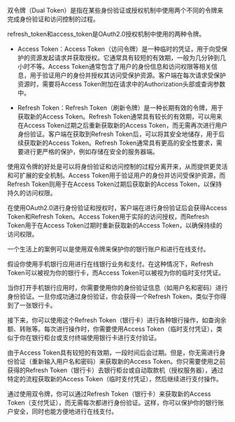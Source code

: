 双令牌（Dual Token）是指在某些身份验证或授权机制中使用两个不同的令牌来完成身份验证和访问控制的过程。

refresh_token和access_token是OAuth2.0授权机制中使用的两种令牌。

- Access Token：Access Token（访问令牌）是一种临时的凭证，用于向受保护的资源发起请求并获取授权。它通常具有较短的有效期，一般为几分钟到几小时不等。Access Token通常包含了用户的身份信息和访问权限等相关信息，用于验证用户的身份并授权其访问受保护资源。客户端在每次请求受保护资源时，需要将Access Token附加在请求中的Authorization头部或查询参数中。

- Refresh Token：Refresh Token（刷新令牌）是一种长期有效的令牌，用于获取新的Access Token。Refresh Token通常具有较长的有效期，可以用来在Access Token过期之后重新获取新的Access Token，而无需再次进行用户身份验证。客户端在获取到Refresh Token后，可以将其安全地储存，用于后续获取新的Access Token。Refresh Token通常具有更高的安全性要求，需要进行更严格的保护，例如存储在安全的服务器端。

使用双令牌的好处是可以将身份验证和访问控制的过程分离开来，从而提供更灵活和可扩展的安全机制。Access Token用于验证用户的身份并访问受保护资源，而Refresh Token则用于在Access Token过期后获取新的Access Token，以保持持久的访问权限。

在使用OAuth2.0进行身份验证和授权时，客户端在进行身份验证后会获得Access Token和Refresh Token。Access Token用于实际的访问授权，而Refresh Token用于在Access Token过期时重新获取新的Access Token，以确保持续的访问权限。

一个生活上的案例可以是使用双令牌来保护你的银行账户和进行在线支付。

假设你使用手机银行应用进行在线银行业务和支付。在这种情况下，Refresh Token可以被视为你的银行卡，而Access Token可以被视为你的临时支付凭证。

当你打开手机银行应用时，你需要使用你的身份验证信息（如用户名和密码）进行身份验证。一旦你成功通过身份验证，你会获得一个Refresh Token，类似于你得到了一张银行卡。

接下来，你可以使用这个Refresh Token（银行卡）进行各种银行操作，如查询余额、转账等。每次进行操作时，你需要使用Access Token（临时支付凭证），类似于你在银行柜台或支付终端使用银行卡进行支付验证。

由于Access Token具有较短的有效期，一段时间后会过期。但是，你无需进行身份验证（重新输入用户名和密码）来获取新的Access Token。你只需要使用之前获得的Refresh Token（银行卡）去银行柜台或自动取款机（授权服务器），通过特定的流程获取新的Access Token（临时支付凭证），然后继续进行支付操作。

通过使用双令牌，你可以通过Refresh Token（银行卡）来获取新的Access Token（支付凭证），而无需每次都进行身份验证。这样，你可以保护你的银行账户安全，同时也能方便地进行在线支付。